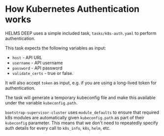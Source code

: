 # How Kubernetes Authentication works

HELMS DEEP uses a simple included task, `tasks/k8s-auth.yaml` to perform authentication.

This task expects the following variables as input:

* `host` - API URL
* `username` - API username
* `password` - API password
* `validate_certs` - true or false.

It will also accept `token` as input, e.g. if you are using a long-lived token for authentication.

The task will generate a temporary kubeconfig file and make this available under the variable `kubeconfig.path`.

`bootstrap-supervisor-cluster` uses `module_defaults` to ensure that required k8s modules are automatically
given `kubeconfig.path` as part of their `kubeconfig` parameter. This means that we don't need to repeatedly
specify auth details for every call to `k8s_info`, `k8s`, `helm`, etc.
